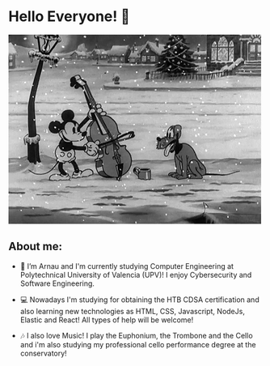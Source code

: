 # Hello Everyone! 👋

![screen-gif](./gif.gif)

## About me:

- 🔭 I’m Arnau and I'm currently studying Computer Engineering at Polytechnical University of Valencia (UPV)! I enjoy Cybersecurity and Software Engineering.

- 💻 Nowadays I'm studying for obtaining the HTB CDSA certification and also learning new technologies as HTML, CSS, Javascript, NodeJs, Elastic and React! All types of help will be welcome!

- 🎶 I also love Music! I play the Euphonium, the Trombone and the Cello and i'm also studying my professional cello performance degree at the conservatory!
